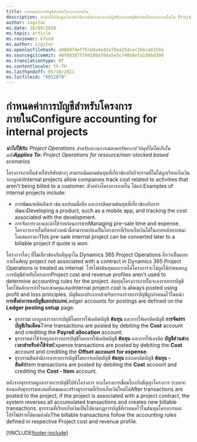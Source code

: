 ```yaml
---
title: กำหนดค่าการบัญชีสำหรับโครงการภายใน
description: หัวข้อนี้ให้ข้อมูลเกี่ยวกับวิธีการตั้งค่าแนวทางปฏิบัติการลงบัญชีสำหรับโครงการภายในใน Project Operations
author: sigitac
ms.date: 10/09/2020
ms.topic: article
ms.reviewer: kfend
ms.author: sigitac
ms.openlocfilehash: ad8b974ef75cb0a4e43af0aa254cec1bbcab154a
ms.sourcegitcommit: 40f68387f594180af64a5e5c748b6efa188bd300
ms.translationtype: HT
ms.contentlocale: th-TH
ms.lasthandoff: 05/10/2021
ms.locfileid: "6012879"
---
```

# <a name="configure-accounting-for-internal-projects"></a><span data-ttu-id="68ae6-103">กำหนดค่าการบัญชีสำหรับโครงการภายใน</span><span class="sxs-lookup"><span data-stu-id="68ae6-103">Configure accounting for internal projects</span></span>

<span data-ttu-id="68ae6-104">_**นำไปใช้กับ:** Project Operations สำหรับสถานการณ์ตามทรัพยากร/วัสดุที่ไม่ได้เก็บในคลัง_</span><span class="sxs-lookup"><span data-stu-id="68ae6-104">_**Applies To:** Project Operations for resource/non-stocked based scenarios_</span></span>

<span data-ttu-id="68ae6-105">โครงการภายในช่วยให้บริษัทต่างๆ สามารถติดตามต้นทุนที่เกี่ยวข้องกับกิจกรรมที่ไม่ได้ถูกเรียกเก็บเงินจากลูกค้า</span><span class="sxs-lookup"><span data-stu-id="68ae6-105">Internal projects allow companies track cost related to activities that aren't being billed to a customer.</span></span> <span data-ttu-id="68ae6-106">ตัวอย่างโครงการภายใน ได้แก่:</span><span class="sxs-lookup"><span data-stu-id="68ae6-106">Examples of internal projects include:</span></span>

- <span data-ttu-id="68ae6-107">การพัฒนาผลิตภัณฑ์ เช่น แอปบนมือถือ และการติดตามต้นทุนที่เกี่ยวข้องกับการพัฒนา</span><span class="sxs-lookup"><span data-stu-id="68ae6-107">Developing a product, such as a mobile app, and tracking the cost associated with the development.</span></span>
- <span data-ttu-id="68ae6-108">การจัดการเวลาและค่าใช้จ่ายก่อนการขาย</span><span class="sxs-lookup"><span data-stu-id="68ae6-108">Managing pre-sale time and expense.</span></span> <span data-ttu-id="68ae6-109">โครงการภายในที่ขายล่วงหน้านี้สามารถแปลงเป็นโครงการที่เรียกเก็บเงินได้ในภายหลังหากชนะใบเสนอราคา</span><span class="sxs-lookup"><span data-stu-id="68ae6-109">This pre-sale internal project can be converted later to a billable project if quote is won.</span></span>

<span data-ttu-id="68ae6-110">โครงการใดๆ ที่ไม่เกี่ยวข้องกับสัญญาใน Dynamics 365 Project Operations ถือว่าเป็นแบบภายใน</span><span class="sxs-lookup"><span data-stu-id="68ae6-110">Any project not associated with a contract in Dynamics 365 Project Operations is treated as internal.</span></span> <span data-ttu-id="68ae6-111">โปรไฟล์ต้นทุนและรายได้โครงการจะไม่ถูกใช้กำหนดกฎการบัญชีสำหรับโครงการ</span><span class="sxs-lookup"><span data-stu-id="68ae6-111">Project cost and revenue profiles aren't used to determine accounting rules for the project.</span></span> <span data-ttu-id="68ae6-112">ต้นทุนโครงการภายในจะลงรายการบัญชีโดยใช้หลักการกำไรและขาดทุนเสมอ</span><span class="sxs-lookup"><span data-stu-id="68ae6-112">Internal project cost is always posted using profit and loss principles.</span></span> <span data-ttu-id="68ae6-113">บัญชีแยกประเภทสำหรับการลงรายการบัญชีถูกกำหนดไว้ในหน้า **การตั้งค่าการลงบัญชีแยกประเภท**</span><span class="sxs-lookup"><span data-stu-id="68ae6-113">Ledger accounts for postings are defined on the **Ledger posting setup** page.</span></span>

- <span data-ttu-id="68ae6-114">ธุรกรรมเวลาถูกลงรายการบัญชีโดยการให้เดบิตบัญชี **ต้นทุน** และการให้เครดิตบัญชี **การจัดสรรบัญชีเงินเดือน**</span><span class="sxs-lookup"><span data-stu-id="68ae6-114">Time transactions are posted by debiting the **Cost** account and crediting the **Payroll allocation** account.</span></span>
- <span data-ttu-id="68ae6-115">ธุรกรรมค่าใช้จ่ายถูกลงรายการบัญชีโดยการให้เดบิตบัญชี **ต้นทุน** และการให้เครดิต **บัญชีส่วนต่างเวลาสำหรับค่าใช้จ่าย**</span><span class="sxs-lookup"><span data-stu-id="68ae6-115">Expense transactions are posted by debiting the **Cost** account and crediting the **Offset account for expense**.</span></span>
- <span data-ttu-id="68ae6-116">ธุรกรรมสินค้ามีการลงรายการบัญชีโดยการเดบิตบัญชี **ต้นทุน** และเครดิตบัญชี **ต้นทุน - สินค้า**</span><span class="sxs-lookup"><span data-stu-id="68ae6-116">Item transactions are posted by debiting the **Cost** account and crediting the **Cost - Item** account.</span></span>

<span data-ttu-id="68ae6-117">หลังจากธุรกรรมถูกลงรายการบัญชีไปยังโครงการ หากโครงการเชื่อมโยงกับสัญญาโครงการ ระบบจะย้อนกลับธุรกรรมสะสมทั้งหมดและสร้างธุรกรรมที่เรียกเก็บเงินใหม่ได้</span><span class="sxs-lookup"><span data-stu-id="68ae6-117">After transactions are posted to the project, if the project is associated with a project contract, the system reverses all accumulated transactions and creates new billable transactions.</span></span> <span data-ttu-id="68ae6-118">ธุรกรรมที่เรียกเก็บเงินเป็นไปตามกฎการบัญชีที่กำหนดไว้ในต้นทุนโครงการและโปรไฟล์รายได้ตามลำดับ</span><span class="sxs-lookup"><span data-stu-id="68ae6-118">The billable transactions follow the accounting rules defined in respective Project cost and revenue profile.</span></span>




[!INCLUDE[footer-include](../includes/footer-banner.md)]

